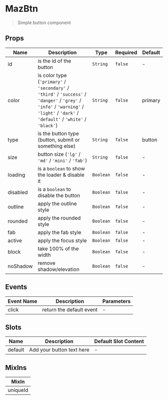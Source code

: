 # MazBtn

> Simple button component

## Props

<!-- @vuese:MazBtn:props:start -->

| Name     | Description                                                                                                                                                                         | Type      | Required | Default |
| -------- | ----------------------------------------------------------------------------------------------------------------------------------------------------------------------------------- | --------- | -------- | ------- |
| id       | is the id of the button                                                                                                                                                             | `String`  | `false`  | -       |
| color    | is color type (`'primary'` / `'secondary'` / `'third'` / `'success'` / `'danger'` / `'grey'` / `'info'` / `'warning'` / `'light'` / `'dark'` / `'default'` / `'white'` / `'black'`) | `String`  | `false`  | primary |
| type     | is the button type (button, submit or something else)                                                                                                                               | `String`  | `false`  | button  |
| size     | button size (`'lg'` / `'md'` / `'mini'` / `'fab'`)                                                                                                                                  | `String`  | `false`  | -       |
| loading  | is a `boolean` to show the loader & disable it                                                                                                                                      | `Boolean` | `false`  | -       |
| disabled | is a `boolean` to disable the button                                                                                                                                                | `Boolean` | `false`  | -       |
| outline  | apply the outline style                                                                                                                                                             | `Boolean` | `false`  | -       |
| rounded  | apply the rounded style                                                                                                                                                             | `Boolean` | `false`  | -       |
| fab      | apply the fab style                                                                                                                                                                 | `Boolean` | `false`  | -       |
| active   | apply the focus style                                                                                                                                                               | `Boolean` | `false`  | -       |
| block    | take 100% of the width                                                                                                                                                              | `Boolean` | `false`  | -       |
| noShadow | remove shadow/elevation                                                                                                                                                             | `Boolean` | `false`  | -       |

<!-- @vuese:MazBtn:props:end -->

## Events

<!-- @vuese:MazBtn:events:start -->

| Event Name | Description              | Parameters |
| ---------- | ------------------------ | ---------- |
| click      | return the default event | -          |

<!-- @vuese:MazBtn:events:end -->

## Slots

<!-- @vuese:MazBtn:slots:start -->

| Name    | Description               | Default Slot Content |
| ------- | ------------------------- | -------------------- |
| default | Add your button text here | -                    |

<!-- @vuese:MazBtn:slots:end -->

## MixIns

<!-- @vuese:MazBtn:mixIns:start -->

| MixIn    |
| -------- |
| uniqueId |

<!-- @vuese:MazBtn:mixIns:end -->
